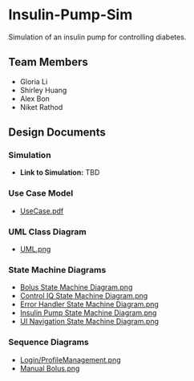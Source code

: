 # Insulin-Pump-Sim

Simulation of an insulin pump for controlling diabetes.

## Team Members

- Gloria Li
- Shirley Huang
- Alex Bon
- Niket Rathod

## Design Documents

### Simulation
- **Link to Simulation:** TBD

### Use Case Model
- [UseCase.pdf](UseCase.pdf)

### UML Class Diagram
- [UML.png](UML.png)

### State Machine Diagrams
- [Bolus State Machine Diagram.png](Bolus%20State%20Machine%20Diagram.png)
- [Control IQ State Machine Diagram.png](Control%20IQ%20State%20Machine%20Diagram.png)
- [Error Handler State Machine Diagram.png](Error%20Handler%20State%20Machine%20Diagram.png)
- [Insulin Pump State Machine Diagram.png](Insulin%20Pump%20State%20Machine%20Diagram.png)
- [UI Navigation State Machine Diagram.png](UI%20Navigation%20State%20Machine%20Diagram.png)

### Sequence Diagrams
- [Login/ProfileManagement.png](Login/ProfileManagement.png)
- [Manual Bolus.png](Manual%20Bolus.png)

